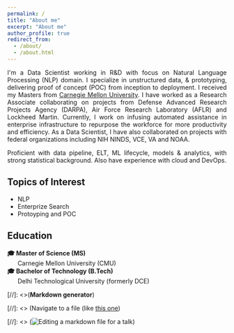 ```yaml
---
permalink: /
title: "About me"
excerpt: "About me"
author_profile: true
redirect_from: 
  - /about/
  - /about.html
---
```


<div style="text-align: justify"> 
I'm a Data Scientist working in R&D with focus on Natural Language Processing (NLP) domain. I specialize in unstructured data, & prototyping, delivering proof of concept (POC) from inception to deployment. 
I received my Masters from <a href="https://www.cmu.edu/">Carnegie Mellon University</a>. I have worked as a Research Associate collaborating on projects from Defense Advanced Research Projects Agency (DARPA), Air Force Research Laboratory (AFLR) and Lockheed Martin. Currently, I work on infusing automated assistance in enterprise infrastructure to repurpose the workforce for more productivity and efficiency. As a Data Scientist, I have also collaborated on projects with federal organizations including NIH NINDS, VCE, VA and NOAA.  

Proficient with data pipeline, ELT, ML lifecycle, models & analytics, with strong statistical background. Also have experience with cloud and DevOps.   

</div>

## **Topics of Interest**
* NLP
* Enterprize Search 
* Protoyping and POC

## **Education**
**🎓 Master of Science (MS)** \
&nbsp;&nbsp;&nbsp;&nbsp;&nbsp; Carnegie Mellon University (CMU) \
**🎓 Bachelor of Technology (B.Tech)** \
&nbsp;&nbsp;&nbsp;&nbsp;&nbsp; Delhi Technological University (formerly DCE) 






[//]: <>(**Markdown generator**)


[//]: <> (Navigate to a file (like [this one](https://github.com/academicpages/academicpages.github.io/blob/master/_talks/2012-03-01-talk-1.md))


[//]: <> (![Editing a markdown file for a talk](/images/editing-talk.png))


